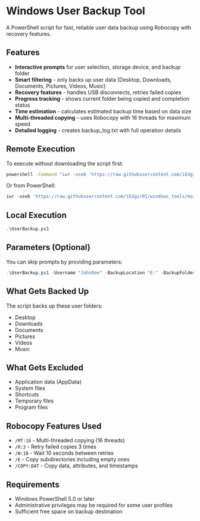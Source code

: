 # Windows User Backup Tool

A PowerShell script for fast, reliable user data backup using Robocopy with recovery features.

## Features

- **Interactive prompts** for user selection, storage device, and backup folder
- **Smart filtering** - only backs up user data (Desktop, Downloads, Documents, Pictures, Videos, Music)
- **Recovery features** - handles USB disconnects, retries failed copies
- **Progress tracking** - shows current folder being copied and completion status
- **Time estimation** - calculates estimated backup time based on data size
- **Multi-threaded copying** - uses Robocopy with 16 threads for maximum speed
- **Detailed logging** - creates backup_log.txt with full operation details

## Remote Execution

To execute without downloading the script first:

```cmd
powershell -Command "iwr -useb 'https://raw.githubusercontent.com/iEdgir01/windows_tools/main/UserBackup.ps1' | iex"
```

Or from PowerShell:

```powershell
iwr -useb 'https://raw.githubusercontent.com/iEdgir01/windows_tools/main/UserBackup.ps1' | iex
```

## Local Execution

```powershell
.\UserBackup.ps1
```

## Parameters (Optional)

You can skip prompts by providing parameters:

```powershell
.\UserBackup.ps1 -Username "JohnDoe" -BackupLocation "E:" -BackupFolder "Backup_2024"
```

## What Gets Backed Up

The script backs up these user folders:
- Desktop
- Downloads
- Documents
- Pictures
- Videos
- Music

## What Gets Excluded

- Application data (AppData)
- System files
- Shortcuts
- Temporary files
- Program files

## Robocopy Features Used

- `/MT:16` - Multi-threaded copying (16 threads)
- `/R:3` - Retry failed copies 3 times
- `/W:10` - Wait 10 seconds between retries
- `/E` - Copy subdirectories including empty ones
- `/COPY:DAT` - Copy data, attributes, and timestamps

## Requirements

- Windows PowerShell 5.0 or later
- Administrative privileges may be required for some user profiles
- Sufficient free space on backup destination